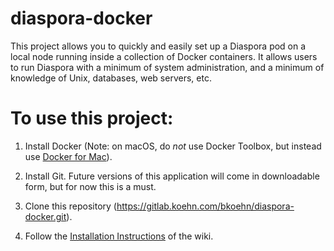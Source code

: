 # diaspora-docker

This project allows you to quickly and easily set up a Diaspora pod on a local
node running inside a collection of Docker containers. It allows users to run
Diaspora with a minimum of system administration, and a minimum of knowledge
of Unix, databases, web servers, etc. 

# To use this project:

1. Install Docker (Note: on macOS, do *not* use Docker Toolbox, but 
instead use [Docker for Mac](https://docs.docker.com/docker-for-mac/docker-toolbox/#/the-docker-for-mac-environment)).

2. Install Git. Future versions of this application will come in downloadable 
form, but for now this is a must. 

3. Clone this repository (https://gitlab.koehn.com/bkoehn/diaspora-docker.git).

4. Follow the [Installation Instructions](https://gitlab.koehn.com/bkoehn/diaspora-docker/wikis/home) of the wiki. 